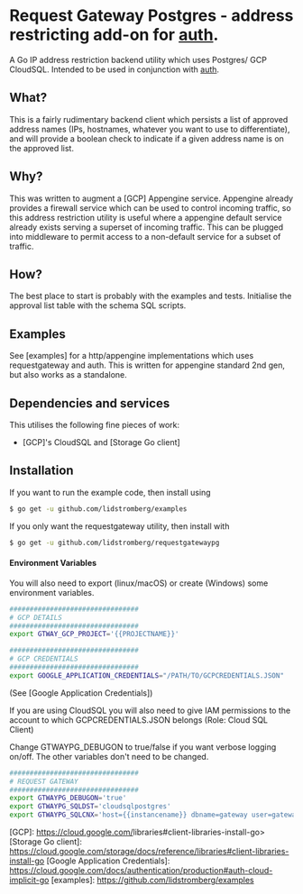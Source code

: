 # Request Gateway Postgres - address restricting add-on for [auth].

A Go IP address restriction backend utility which uses Postgres/ GCP CloudSQL. Intended to be used in conjunction with [auth].

## What?
This is a fairly rudimentary backend client which persists a list of approved address names (IPs, hostnames, whatever you want to use to differentiate), and will provide a boolean check to indicate if a given address name is on the approved list.

## Why?
This was written to augment a [GCP] Appengine service. Appengine already provides a firewall service which can be used to control incoming traffic, so this address restriction utility is useful where a appengine default service already exists serving a superset of incoming traffic. This can be plugged into middleware to permit access to a non-default service for a subset of traffic.

## How?
The best place to start is probably with the examples and tests. Initialise the approval list table with the schema SQL scripts.

## Examples
See [examples] for a http/appengine implementations which uses requestgateway and auth. This is written for appengine standard 2nd gen, but also works as a standalone.

## Dependencies and services
This utilises the following fine pieces of work:
* [GCP]'s CloudSQL and [Storage Go client]

## Installation
If you want to run the example code, then install using
```sh
$ go get -u github.com/lidstromberg/examples
```
If you only want the requestgateway utility, then install with
```sh
$ go get -u github.com/lidstromberg/requestgatewaypg
```
#### Environment Variables
You will also need to export (linux/macOS) or create (Windows) some environment variables.
```sh
################################
# GCP DETAILS
################################
export GTWAY_GCP_PROJECT='{{PROJECTNAME}}'

################################
# GCP CREDENTIALS
################################
export GOOGLE_APPLICATION_CREDENTIALS="/PATH/TO/GCPCREDENTIALS.JSON"
```
(See [Google Application Credentials])

If you are using CloudSQL you will also need to give IAM permissions to the account to which GCPCREDENTIALS.JSON belongs (Role: Cloud SQL Client)

Change GTWAYPG_DEBUGON to true/false if you want verbose logging on/off. The other variables don't need to be changed.

```sh
################################
# REQUEST GATEWAY
################################
export GTWAYPG_DEBUGON='true'
export GTWAYPG_SQLDST='cloudsqlpostgres'
export GTWAYPG_SQLCNX='host={{instancename}} dbname=gateway user=gatewayuser password={{password}} sslmode=disable'
```

   [auth]: <https://github.com/lidstromberg/auth>
   [GCP]: <https://cloud.google.com/>libraries#client-libraries-install-go>
   [Storage Go client]: <https://cloud.google.com/storage/docs/reference/libraries#client-libraries-install-go>
   [Google Application Credentials]: <https://cloud.google.com/docs/authentication/production#auth-cloud-implicit-go>
   [examples]: <https://github.com/lidstromberg/examples>
